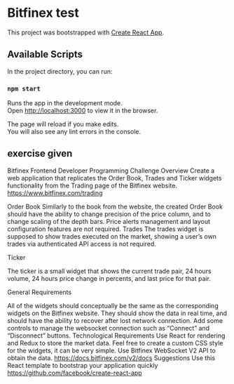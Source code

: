 # Bitfinex test

This project was bootstrapped with [Create React App](https://github.com/facebook/create-react-app).

## Available Scripts

In the project directory, you can run:

### `npm start`

Runs the app in the development mode.<br>
Open [http://localhost:3000](http://localhost:3000) to view it in the browser.

The page will reload if you make edits.<br>
You will also see any lint errors in the console.


## exercise given

Bitfinex Frontend Developer Programming Challenge
Overview
Create a web application that replicates the Order Book, Trades and Ticker widgets functionality from the Trading page of the Bitfinex website.
https://www.bitfinex.com/trading

Order Book
Similarly to the book from the website, the created Order Book should have the ability to change precision of the price column, and to change scaling of the depth bars. Price alerts management and layout configuration features are not required.
Trades
The trades widget is supposed to show trades executed on the market, showing a user’s own trades via authenticated API access is not required.


Ticker

The ticker is a small widget that shows the current trade pair, 24 hours volume, 24 hours price change in percents, and last price for that pair.



General Requirements

All of the widgets should conceptually be the same as the corresponding widgets on the Bitfinex website. They should show the data in real time, and should have the ability to recover after lost network connection. Add some controls to manage the websocket connection such as “Connect” and “Disconnect” buttons.
Technological Requirements
Use React for rendering and Redux to store the market data. Feel free to create a custom CSS style for the widgets, it can be very simple. Use Bitfinex WebSocket V2 API to obtain the data.
https://docs.bitfinex.com/v2/docs
Suggestions
Use this React template to bootstrap your application quickly
https://github.com/facebook/create-react-app


